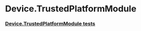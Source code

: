 # Device.TrustedPlatformModule
### [Device.TrustedPlatformModule tests](testref/device_trustedplatformmodule_tests.md)
